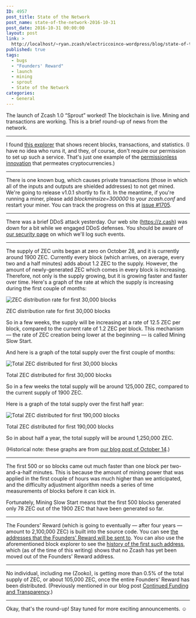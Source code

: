 ```yaml
---
ID: 4957
post_title: State of the Network
post_name: state-of-the-network-2016-10-31
post_date: 2016-10-31 00:00:00
layout: post
link: >
  http://localhost/~ryan.zcash/electriccoinco-wordpress/blog/state-of-the-network-2016-10-31/
published: true
tags:
  - bugs
  - "Founders' Reward"
  - launch
  - mining
  - sprout
  - State of the Network
categories:
  - General
---
```

<p>The launch of Zcash 1.0 “Sprout” worked! The blockchain is live. Mining and transactions are working. This is a brief round-up of news from the network.</p>
<hr class="docutils"/>
<p>I found <a class="reference external" href="https://explorer.zcha.in/">this explorer</a> that shows recent blocks, transactions, and statistics. (I have no idea who runs it, and they, of course, don't require our permission to set up such a service. That's just one example of the <a class="reference external" href="/blog/third-party-support/">permissionless innovation</a> that permeates cryptocurrencies.)</p>
<hr class="docutils"/>
<p>There is one known bug, which causes private transactions (those in which all of the inputs and outputs are shielded addresses) to not get mined. We're going to release v1.0.1 shortly to fix it. In the meantime, if you're running a miner, please add <cite>blockminsize=300000</cite> to your <cite>zcash.conf</cite> and restart your miner. You can track the progress on this at <a class="reference external" href="https://github.com/zcash/zcash/issues/1705">issue #1705</a>.</p>
<hr class="docutils"/>
<p>There was a brief DDoS attack yesterday. Our web site (<a class="reference external" href="https://z.cash">https://z.cash</a>) was down for a bit while we engaged DDoS defenses. You should be aware of <a class="reference external" href="https://z.cash/support/security.html">our security page</a> on which we'll log such events.</p>
<hr class="docutils"/>
<p>The supply of ZEC units began at zero on October 28, and it is currently around 1900 ZEC. Currently every block (which arrives, on average, every two and a half minutes) adds about 1.2 ZEC to the supply. However, the amount of newly-generated ZEC which comes in every block is increasing. Therefore, not only is the supply growing, but it is growing faster and faster over time. Here's a graph of the rate at which the supply is increasing during the first couple of months:</p>
<div class="figure align-center" style="width: 75%">
<img alt="ZEC distribution rate for first 30,000 blocks" src="/wp-content/uploads/2016/11/slow-start-rate-30k.png"/></p>
<p class="caption">ZEC distribution rate for first 30,000 blocks</p>
</div>
<p>So in a few weeks, the supply will be increasing at a rate of 12.5 ZEC per block, compared to the current rate of 1.2 ZEC per block. This mechanism — the rate of ZEC creation being lower at the beginning — is called Mining Slow Start.</p>
<p>And here is a graph of the total supply over the first couple of months:</p>
<div class="figure align-center" style="width: 75%">
<img alt="Total ZEC distributed for first 30,000 blocks" src="/wp-content/uploads/2016/10/slow-start-total-30k.png"/></p>
<p class="caption">Total ZEC distributed for first 30,000 blocks</p>
</div>
<p>So in a few weeks the total supply will be around 125,000 ZEC, compared to the current supply of 1900 ZEC.</p>
<p>Here is a graph of the total supply over the first half year:</p>
<div class="figure align-center" style="width: 75%">
<img alt="Total ZEC distributed for first 190,000 blocks" src="/wp-content/uploads/2016/10/slow-start-total-190k.png"/></p>
<p class="caption">Total ZEC distributed for first 190,000 blocks</p>
</div>
<p>So in about half a year, the total supply will be around 1,250,000 ZEC.</p>
<p>(Historical note: these graphs are from <a class="reference external" href="/blog/slow-start-and-mining-ecosystem/">our blog post of October 14</a>.)</p>
<hr class="docutils"/>
<p>The first 500 or so blocks came out much faster than one block per two-and-a-half minutes. This is because the amount of mining power that was applied in the first couple of hours was much higher than we anticipated, and the difficulty adjustment algorithm needs a series of time measurements of blocks before it can kick in.</p>
<p>Fortunately, Mining Slow Start means that the first 500 blocks generated only 78 ZEC out of the 1900 ZEC that have been generated so far.</p>
<hr class="docutils"/>
<p>The Founders' Reward (which is going to eventually — after four years — amount to 2,100,000 ZEC) is built into the source code. You can see <a class="reference external" href="https://github.com/zcash/zcash/blob/1feaefac51f64bc51d6954d70dc64b3815f95a05/src/chainparams.cpp#L263">the addresses that the Founders' Reward will be sent to</a>. You can also use the aforementioned block explorer to see the <a class="reference external" href="https://explorer.zcha.in/accounts/t3Vz22vK5z2LcKEdg16Yv4FFneEL1zg9ojd">history of the first such address</a>, which (as of the time of this writing) shows that no Zcash has yet been moved out of the Founders' Reward address.</p>
<hr class="docutils"/>
<p>No individual, including me (Zooko), is getting more than 0.5% of the total supply of ZEC, or about 105,000 ZEC, once the entire Founders' Reward has been distributed. (Previously mentioned in our blog post <a class="reference external" href="/blog/continued-funding-and-transparency/">Continued Funding and Transparency</a>.)</p>
<hr class="docutils"/>
<p>Okay, that's the round-up! Stay tuned for more exciting announcements. ☺</p>
